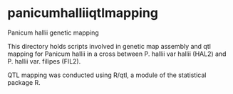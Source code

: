 panicumhalliiqtlmapping
=======================

Panicum hallii genetic mapping

This directory holds scripts involved in genetic map assembly and qtl mapping for Panicum hallii in a cross between
P. hallii var hallii (HAL2) and P. hallii var. filipes (FIL2). 

QTL mapping was conducted using R/qtl, a module of the statistical package R.
